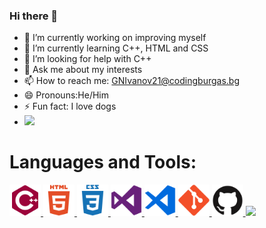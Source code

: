 ### Hi there 👋

- 🔭 I’m currently working on improving myself
- 🌱 I’m currently learning C++, HTML and CSS
- 🤔 I’m looking for help with C++
- 💬 Ask me about my interests
- 📫 How to reach me: <a href="mailto:GNIvanov21@codingburgas.bg">GNIvanov21@codingburgas.bg</a>
- 😄 Pronouns:He/Him
- ⚡ Fun fact: I love dogs
- <img src="https://media.giphy.com/media/lk9MPPlFZfETm/giphy.gif">
<h1>Languages and Tools:</h1>
  <a href="https://en.wikipedia.org/wiki/C%2B%2B" > <img src="https://raw.githubusercontent.com/devicons/devicon/1119b9f84c0290e0f0b38982099a2bd027a48bf1/icons/cplusplus/cplusplus-plain.svg" height="50" weight="50"> </a>
       <a href="https://en.wikipedia.org/wiki/HTML5" > <img src="https://raw.githubusercontent.com/devicons/devicon/1119b9f84c0290e0f0b38982099a2bd027a48bf1/icons/html5/html5-plain-wordmark.svg" height="50" weight="50"> </a>
       <a href="https://en.wikipedia.org/wiki/CSS" ><img src="https://raw.githubusercontent.com/devicons/devicon/1119b9f84c0290e0f0b38982099a2bd027a48bf1/icons/css3/css3-plain-wordmark.svg" height="50" weight="50">
       <a href="https://en.wikipedia.org/wiki/Microsoft_Visual_Studio" ><img src="https://raw.githubusercontent.com/devicons/devicon/1119b9f84c0290e0f0b38982099a2bd027a48bf1/icons/visualstudio/visualstudio-plain.svg" height="50" weight="50">
       <a href="https://en.wikipedia.org/wiki/Visual_Studio_Code" ><img src="https://github.com/YVSimeonova19/YVSimeonova19/blob/master/images/vscode.png?raw=true" height="50" weight="50">
       <a href="https://en.wikipedia.org/wiki/Git" ><img src="https://raw.githubusercontent.com/devicons/devicon/1119b9f84c0290e0f0b38982099a2bd027a48bf1/icons/git/git-original.svg" height="50" weight="50">
       <a href="https://en.wikipedia.org/wiki/GitHub" ><img src="https://raw.githubusercontent.com/devicons/devicon/1119b9f84c0290e0f0b38982099a2bd027a48bf1/icons/github/github-original.svg" height="50" weight="50">
       <a href="https://en.wikipedia.org/wiki/Blender_(software)" ><img src="https://upload.wikimedia.org/wikipedia/commons/thumb/0/0c/Blender_logo_no_text.svg/939px-Blender_logo_no_text.svg.png" height="50" weight="50">
